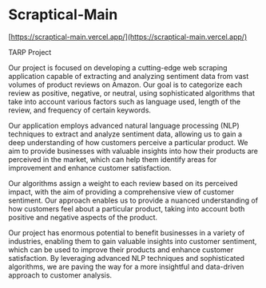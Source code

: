 # Scraptical-Main

[https://scraptical-main.vercel.app/](https://scraptical-main.vercel.app/)

TARP Project

Our project is focused on developing a cutting-edge web scraping application capable of extracting and analyzing sentiment data from vast volumes of product reviews on Amazon. Our goal is to categorize each review as positive, negative, or neutral, using sophisticated algorithms that take into account various factors such as language used, length of the review, and frequency of certain keywords.

Our application employs advanced natural language processing (NLP) techniques to extract and analyze sentiment data, allowing us to gain a deep understanding of how customers perceive a particular product. We aim to provide businesses with valuable insights into how their products are perceived in the market, which can help them identify areas for improvement and enhance customer satisfaction.

Our algorithms assign a weight to each review based on its perceived impact, with the aim of providing a comprehensive view of customer sentiment. Our approach enables us to provide a nuanced understanding of how customers feel about a particular product, taking into account both positive and negative aspects of the product.

Our project has enormous potential to benefit businesses in a variety of industries, enabling them to gain valuable insights into customer sentiment, which can be used to improve their products and enhance customer satisfaction. By leveraging advanced NLP techniques and sophisticated algorithms, we are paving the way for a more insightful and data-driven approach to customer analysis.

